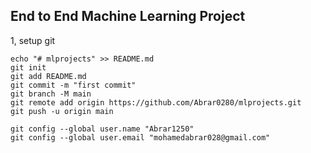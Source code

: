 
## End to End Machine Learning Project


1, setup git

    echo "# mlprojects" >> README.md
    git init
    git add README.md
    git commit -m "first commit"
    git branch -M main
    git remote add origin https://github.com/Abrar0280/mlprojects.git
    git push -u origin main

    git config --global user.name "Abrar1250"
    git config --global user.email "mohamedabrar028@gmail.com"